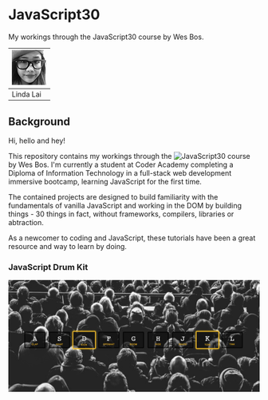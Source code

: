 # JavaScript30
My workings through the JavaScript30 course by Wes Bos.

|[![Linda Lai](assets/contributors-linda-lai-70x70.jpg)](https://github.com/linda-lai) |
|-----------|
| Linda Lai |

## Background
Hi, hello and hey!

This repository contains my workings through the ![JavaScript30](https://javascript30.com/) course by Wes Bos. I'm currently a student at Coder Academy completing a Diploma of Information Technology in a full-stack web development immersive bootcamp, learning JavaScript for the first time.

The contained projects are designed to build familiarity with the fundamentals of vanilla JavaScript and working in the DOM by building things - 30 things in fact, without frameworks, compilers, libraries or abtraction.

As a newcomer to coding and JavaScript, these tutorials have been a great resource and way to learn by doing.

### JavaScript Drum Kit
[![Javascript Drum Kit](/assets/01JavaScripDrumKit.jpg)](01%20-%20JavaScript%20Drum%20Kit)